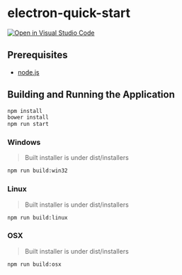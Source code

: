 # electron-quick-start

[![Open in Visual Studio Code](https://open.vscode.dev/badges/open-in-vscode.svg)](https://open.vscode.dev/milagan/electron-quick-start)

## Prerequisites
- [node.js](https://nodejs.org/)

## Building and Running the Application
```bash
npm install
bower install
npm run start
```

### Windows
> Built installer is under dist/installers
```bash
npm run build:win32
```

### Linux
> Built installer is under dist/installers
```bash
npm run build:linux
```

### OSX
> Built installer is under dist/installers
```bash
npm run build:osx
```
